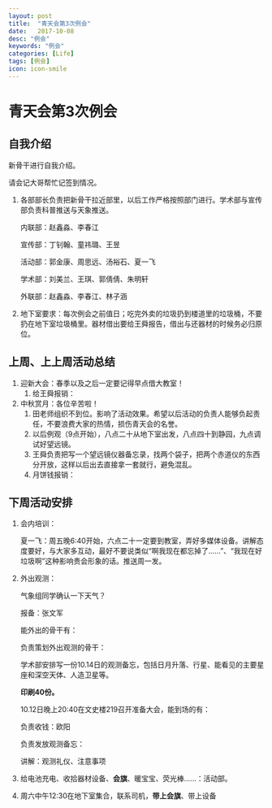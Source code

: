 ```yaml
---
layout: post
title:  "青天会第3次例会"
date:   2017-10-08
desc: "例会"
keywords: "例会"
categories: [Life]
tags: [例会]
icon: icon-smile
---
```


# 青天会第3次例会

## 自我介绍

新骨干进行自我介绍。

请会记大哥帮忙记签到情况。

1. 各部部长负责把新骨干拉近部里，以后工作严格按照部门进行。学术部与宣传部负责科普推送与天象推送。

   内联部：赵鑫淼、李春江

   宣传部：丁钊翰、童祎璐、王昱

   活动部：郭金康、周思远、汤裕石、夏一飞

   学术部：刘美兰、王琪、郭倩倩、朱明轩

   外联部：赵鑫淼、李春江、林子涵

2. 地下室要求：每次例会之前值日；吃完外卖的垃圾扔到楼道里的垃圾桶，不要扔在地下室垃圾桶里。器材借出要给王舜报告，借出与还器材的时候务必归原位。

## 上周、上上周活动总结

1. 迎新大会：春季以及之后一定要记得早点借大教室！
   1. 给王舜报销：
2. 中秋赏月：各位辛苦啦！
   1. 田老师组织不到位。影响了活动效果。希望以后活动的负责人能够负起责任，不要浪费大家的热情，损伤青天会的名誉。
   2. 以后例观（9点开始），八点二十从地下室出发，八点四十到静园，九点调试好望远镜。
   3. 王舜负责把写一个望远镜仪器备忘录，找两个袋子，把两个赤道仪的东西分开放，这样以后出去直接拿一套就行，避免混乱。
   4. 月饼钱报销：


## 下周活动安排

1. 会内培训：

   夏一飞：周五晚6:40开始，六点二十一定要到教室，弄好多媒体设备。讲解态度要好，与大家多互动，最好不要说类似“啊我现在都忘掉了……”、“我现在好垃圾啊”这种影响贵会形象的话。推送周一发。

2. 外出观测：

   气象组同学确认一下天气？

   报备：张文军

   能外出的骨干有：

   负责策划外出观测的骨干：

   学术部安排写一份10.14日的观测备忘，包括日月升落、行星、能看见的主要星座和深空天体、人造卫星等。

   **印刷40份。**

   10.12日晚上20:40在文史楼219召开准备大会，能到场的有：

   负责收钱：欧阳

   负责发放观测备忘：

   讲解：观测礼仪、注意事项

3. 给电池充电、收拾器材设备、**会旗**、暖宝宝、荧光棒……：活动部。

4. 周六中午12:30在地下室集合，联系司机，**带上会旗**、带上设备

